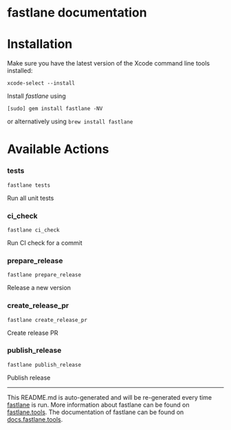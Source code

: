 fastlane documentation
================
# Installation

Make sure you have the latest version of the Xcode command line tools installed:

```
xcode-select --install
```

Install _fastlane_ using
```
[sudo] gem install fastlane -NV
```
or alternatively using `brew install fastlane`

# Available Actions
### tests
```
fastlane tests
```
Run all unit tests
### ci_check
```
fastlane ci_check
```
Run CI check for a commit
### prepare_release
```
fastlane prepare_release
```
Release a new version
### create_release_pr
```
fastlane create_release_pr
```
Create release PR
### publish_release
```
fastlane publish_release
```
Publish release

----

This README.md is auto-generated and will be re-generated every time [fastlane](https://fastlane.tools) is run.
More information about fastlane can be found on [fastlane.tools](https://fastlane.tools).
The documentation of fastlane can be found on [docs.fastlane.tools](https://docs.fastlane.tools).
